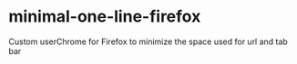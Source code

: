 # minimal-one-line-firefox
Custom userChrome for Firefox to minimize the space used for url and tab bar
